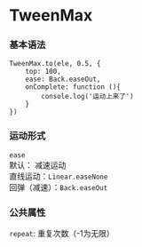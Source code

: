 # TweenMax
### 基本语法
```
TweenMax.to(ele, 0.5, {
    top: 100,
    ease: Back.easeOut,
    onComplete: function (){
        console.log('运动上来了')
    }
})
```
### 运动形式
`ease`  
默认： 减速运动  
直线运动：`Linear.easeNone`  
回弹（减速）：`Back.easeOut` 
### 公共属性
`repeat`: 重复次数（-1为无限）

